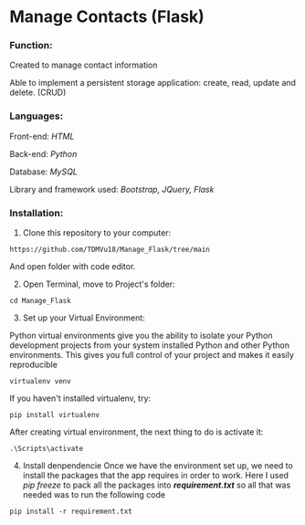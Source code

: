 # Manage Contacts (Flask)
### Function: ###
   Created to manage contact information
   
   Able to implement a persistent storage application: create, read, update and delete. (CRUD)

### Languages: ###

   Front-end: *HTML*

   Back-end: *Python*

   Database: *MySQL*

   Library and framework used: *Bootstrap, JQuery, Flask*

### Installation: ###
   1. Clone this repository to your computer:
   ```
   https://github.com/TDMVu18/Manage_Flask/tree/main
   ```
   And open folder with code editor.
   
   2. Open Terminal, move to Project's folder:
   
   ```
   cd Manage_Flask
   ```
   3. Set up your Virtual Environment:
      
Python virtual environments give you the ability to isolate your Python development projects from your system installed Python and other Python environments. This gives you full control of your project and makes it easily reproducible
   ```
   virtualenv venv
   ```
   If you haven't installed virtualenv, try:
   ```
   pip install virtualenv
   ```
   After creating virtual environment, the next thing to do is activate it:
   ```
   .\Scripts\activate
   ```
   4. Install denpendencie
Once we have the environment set up, we need to install the packages that the app requires in order to work.
Here I used *pip freeze* to pack all the packages into ***requirement.txt*** so all that was needed was to run the following code
   ```
   pip install -r requirement.txt
   ```
